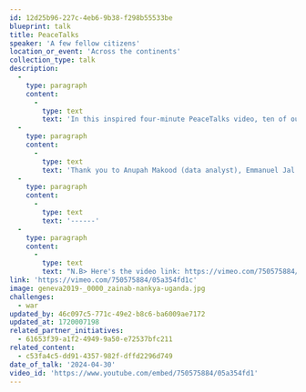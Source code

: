 ```yaml
---
id: 12d25b96-227c-4eb6-9b38-f298b55533be
blueprint: talk
title: PeaceTalks
speaker: 'A few fellow citizens'
location_or_event: 'Across the continents'
collection_type: talk
description:
  -
    type: paragraph
    content:
      -
        type: text
        text: 'In this inspired four-minute PeaceTalks video, ten of our fellow riders on Earth call with clarity and respect for a world of peace. As their words and body language indicate, ending war is not only necessary; it is also possible.'
  -
    type: paragraph
    content:
      -
        type: text
        text: 'Thank you to Anupah Makood (data analyst), Emmanuel Jal (recording artist and actor), Greg Boyle (social entrepreneur), Estelle Baroung Hughes (educational leader and artist), Lionel Aeschlimann (finance CEO), Aya Mohammed Abdullah (refugee advocate), Diwele Molale Lubi (artistic director and choreographer), Hyung Joon Won (musician and concertmaster), Jihyo Kim (violinist), and Noam Shuster (comedian).'
  -
    type: paragraph
    content:
      -
        type: text
        text: '------'
  -
    type: paragraph
    content:
      -
        type: text
        text: "N.B> Here's the video link: https://vimeo.com/750575884/05a354fd1c. We are fixing the connection to the site."
link: 'https://vimeo.com/750575884/05a354fd1c'
image: geneva2019-_0000_zainab-nankya-uganda.jpg
challenges:
  - war
updated_by: 46c097c5-771c-49e2-b8c6-ba6009ae7172
updated_at: 1720007198
related_partner_initiatives:
  - 61653f39-a1f2-4949-9a50-e72537bfc211
related_content:
  - c53fa4c5-dd91-4357-982f-dffd2296d749
date_of_talk: '2024-04-30'
video_id: 'https://www.youtube.com/embed/750575884/05a354fd1'
---
```

